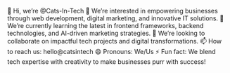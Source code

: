 👋 Hi, we’re @Cats-In-Tech
👀 We’re interested in empowering businesses through web development, digital marketing, and innovative IT solutions.
🌱 We’re currently learning the latest in frontend frameworks, backend technologies, and AI-driven marketing strategies.
💞️ We’re looking to collaborate on impactful tech projects and digital transformations.
📫 How to reach us: hello@catsintech
😄 Pronouns: We/Us
⚡ Fun fact: We blend tech expertise with creativity to make businesses purr with success!


<!---
Cats-In-Tech/Cats-In-Tech is a ✨ special ✨ repository because its `README.md` (this file) appears on your GitHub profile.
You can click the Preview link to take a look at your changes.
--->
